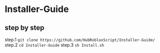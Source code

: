 # Installer-Guide
## step by step
step.1
` git clone https://github.com/HubRobloxScript/Installer-Guide/ `
step.2
` cd Installer-Guide `
step.3
` sh Install.sh `
